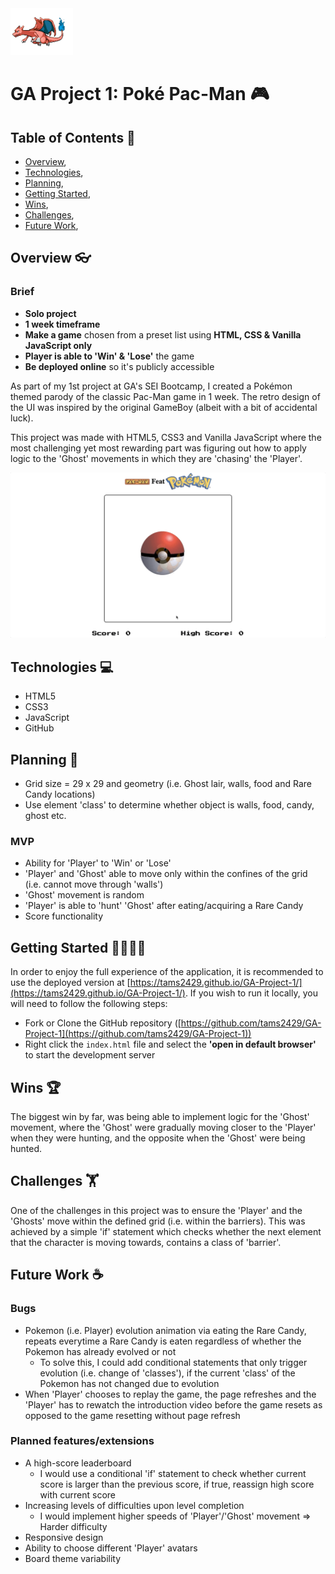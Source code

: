 <img src="./ReadmeResources/pokemon.gif" width="100" height="75" />

# GA Project 1: Poké Pac-Man 🎮

## Table of Contents 📖

- [Overview](https://www.notion.so/Project-3-Readme-Fri-21st-Aug-95a55df0773f45c1af1f5ec3084c4b5b#f99c1c68a0be411ea21aebfba620afdd),
- [Technologies](https://www.notion.so/Project-3-Readme-Fri-21st-Aug-95a55df0773f45c1af1f5ec3084c4b5b#c4e06631a3be4fceb9e534a52290e05d),
- [Planning](https://www.notion.so/Project-3-Readme-Fri-21st-Aug-95a55df0773f45c1af1f5ec3084c4b5b#fe3af2ac0fd944c98a0bad3a79ddff88),
- [Getting Started](https://www.notion.so/Project-3-Readme-Fri-21st-Aug-95a55df0773f45c1af1f5ec3084c4b5b#99b60c701ae0446998be70811a2726d1),
- [Wins](https://www.notion.so/Project-3-Readme-Fri-21st-Aug-95a55df0773f45c1af1f5ec3084c4b5b#81e74b7a4ae74f2399c85b5ed0c61304),
- [Challenges](https://www.notion.so/Project-3-Readme-Fri-21st-Aug-95a55df0773f45c1af1f5ec3084c4b5b#7fedc5eb0935405e992e4910a4d6d3a7),
- [Future Work](https://www.notion.so/Project-3-Readme-Fri-21st-Aug-95a55df0773f45c1af1f5ec3084c4b5b#fca88914eeb14fc0909ad0588d7ea20c),

## Overview 👓

### Brief

- **Solo project**
- **1 week timeframe**
- **Make a game** chosen from a preset list using **HTML, CSS & Vanilla JavaScript only**
- **Player is able to 'Win' & 'Lose'** the game
- **Be deployed online** so it's publicly accessible

As part of my 1st project at GA's SEI Bootcamp, I created a Pokémon themed parody of the classic Pac-Man game in 1 week. The retro design of the UI was inspired by the original GameBoy (albeit with a bit of accidental luck).

This project was made with HTML5, CSS3 and Vanilla JavaScript where the most challenging yet most rewarding part was figuring out how to apply logic to the 'Ghost' movements in which they are 'chasing' the 'Player'.

![Working Gif of Poke Pac-Man](/ReadmeResources/PokePacMan-GIF.gif)

## Technologies 💻

- HTML5
- CSS3
- JavaScript
- GitHub

## Planning 📝

- Grid size = 29 x 29 and geometry (i.e. Ghost lair, walls, food and Rare Candy locations)
- Use element 'class' to determine whether object is walls, food, candy, ghost etc.

### MVP

- Ability for 'Player' to 'Win' or 'Lose'
- 'Player' and 'Ghost' able to move only within the confines of the grid (i.e. cannot move through 'walls')
- 'Ghost' movement is random
- 'Player' is able to 'hunt' 'Ghost' after eating/acquiring a Rare Candy
- Score functionality

## Getting Started 🏃‍♂️🏃‍♀️

In order to enjoy the full experience of the application, it is recommended to use the deployed version at [https://tams2429.github.io/GA-Project-1/](https://tams2429.github.io/GA-Project-1/). If you wish to run it locally, you will need to follow the following steps:

- Fork or Clone the GitHub repository ([https://github.com/tams2429/GA-Project-1](https://github.com/tams2429/GA-Project-1))
- Right click the `index.html` file and select the **'open in default browser'** to start the development server

## Wins 🏆

The biggest win by far, was being able to implement logic for the 'Ghost' movement, where the 'Ghost' were gradually moving closer to the 'Player' when they were hunting, and the opposite when the 'Ghost' were being hunted.

## Challenges 🏋️

One of the challenges in this project was to ensure the 'Player' and the 'Ghosts' move within the defined grid (i.e. within the barriers). This was achieved by a simple 'if' statement which checks whether the next element that the character is moving towards, contains a class of 'barrier'.

## Future Work ☕

### Bugs

- Pokemon (i.e. Player) evolution animation via eating the Rare Candy, repeats everytime a Rare Candy is eaten regardless of whether the Pokemon has already evolved or not
    - To solve this, I could add conditional statements that only trigger evolution (i.e. change of 'classes'), if the current 'class' of the Pokemon has not changed due to evolution
- When 'Player' chooses to replay the game, the page refreshes and the 'Player' has to rewatch the introduction video before the game resets as opposed to the game resetting without page refresh

### Planned features/extensions

- A high-score leaderboard
    - I would use a conditional 'if' statement to check whether current score is larger than the previous score, if true, reassign high score with current score
- Increasing levels of difficulties upon level completion
    - I would implement higher speeds of 'Player'/'Ghost' movement ⇒ Harder difficulty
- Responsive design
- Ability to choose different 'Player' avatars
- Board theme variability
